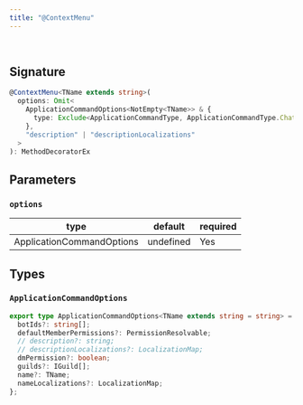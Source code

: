 ```yaml
---
title: "@ContextMenu"
---
```


<br/>

## Signature

```ts
@ContextMenu<TName extends string>(
  options: Omit<
    ApplicationCommandOptions<NotEmpty<TName>> & {
      type: Exclude<ApplicationCommandType, ApplicationCommandType.ChatInput>;
    },
    "description" | "descriptionLocalizations"
  >
): MethodDecoratorEx 
```

## Parameters

### `options`
| type      | default | required |
| --------- | ------- | -------- |
| ApplicationCommandOptions | undefined    | Yes      |

## Types

### `ApplicationCommandOptions`

```ts
export type ApplicationCommandOptions<TName extends string = string> = {
  botIds?: string[];
  defaultMemberPermissions?: PermissionResolvable;
  // description?: string;
  // descriptionLocalizations?: LocalizationMap;
  dmPermission?: boolean;
  guilds?: IGuild[];
  name?: TName;
  nameLocalizations?: LocalizationMap;
};
```